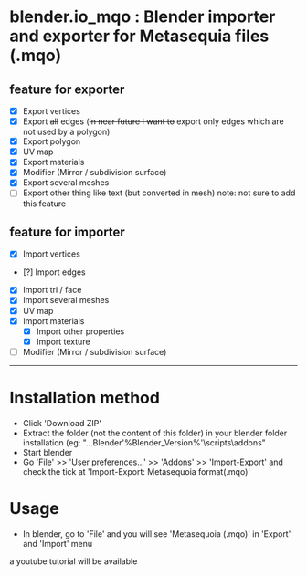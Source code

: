 blender.io_mqo : Blender importer and exporter for Metasequia files (.mqo)
==============

feature for exporter
--------------
- [x] Export vertices
- [x] Export ~~all~~ edges (~~in near future I want to~~ export only edges which are not used by a polygon)
- [X] Export polygon
- [X] UV map
- [X] Export materials
- [X] Modifier (Mirror / subdivision surface)
- [X] Export several meshes
- [ ] Export other thing like text (but converted in mesh) note: not sure to add this feature

feature for importer
--------------
- [x] Import vertices
- [?] Import edges
- [X] Import tri / face
- [X] Import several meshes
- [X] UV map
- [X] Import materials
  - [X] Import other properties
  - [X] Import texture
- [ ] Modifier (Mirror / subdivision surface)

___
# Installation method
- Click 'Download ZIP'
- Extract the folder (not the content of this folder) in your blender folder installation (eg: "...Blender\'%Blender_Version%'\scripts\addons\"
- Start blender
- Go 'File' >> 'User preferences...' >> 'Addons' >> 'Import-Export' and check the tick at 'Import-Export: Metasequoia format(.mqo)'

# Usage
- In blender, go to 'File' and you will see 'Metasequoia (.mqo)' in 'Export' and 'Import' menu

a youtube tutorial will be available